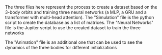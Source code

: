 The three files here represent the process to create a dataset based on the 3-body orbits and training three neural networks (a MLP, a GRU and a transformer with multi-head attention).
The "Simulation" file is the python script to create the database as a list of matrices.
The "Neural Networks" file is the Jupiter script to use the created dataset to train the three networks

The "Animation" file is an additional one that can be used to see the dynamics of the three bodies for different initializations
